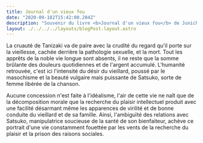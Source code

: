 ```yaml
---
title: Journal d'un vieux fou
date: "2020-09-182T15:42:00.284Z"
description: "Souvenir du livre <b>Journal d'un vieux fou</b> de Junichiro Tanizaki"
layout: ./../../../layouts/blogPost.layout.astro
---
```


La cruauté de Tanizaki va de paire avec la crudité du regard qu'il porte sur la vieillesse, cachée derrière la pathologie sexuelle, et la mort. Tout les apprêts de la noble vie longue sont absents, il ne reste que la somme brûlante des douleurs quotidiennes et de l'argent accumulé. L'humanité retrouvée, c'est ici l'intensité du désir du vieillard, poussé par le masochisme et la beauté vulgaire mais puissante de Satsuko, sorte de femme libérée de la chanson. 

Aucune concession n'est faite à l'idéalisme, l'air de cette vie ne naît que de la décomposition morale que la recherche du plaisir intellectuel produit avec une facilité désarmant même les apparences de virilité et de bonne conduite du vieillard et de sa famille. Ainsi, l'ambiguïté des relations avec Satsuko, manipulatrice soucieuse de la santé de son bienfaiteur, achève ce portrait d'une vie constamment fouettée par les vents de la recherche du plaisir et la prison des raisons sociales.